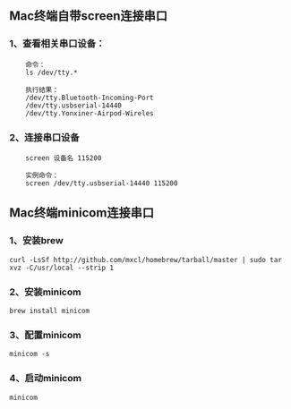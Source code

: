 


## Mac终端自带screen连接串口

### 1、查看相关串口设备：

```shell
	命令：
	ls /dev/tty.*
	
	执行结果：
	/dev/tty.Bluetooth-Incoming-Port	
	/dev/tty.usbserial-14440
	/dev/tty.Yonxiner-Airpod-Wireles
```

### 2、连接串口设备

```shell
	screen 设备名 115200
	
	实例命令：
	screen /dev/tty.usbserial-14440 115200
```



## Mac终端minicom连接串口

### 1、安装brew

```shell
curl -LsSf http://github.com/mxcl/homebrew/tarball/master | sudo tar xvz -C/usr/local --strip 1
```
### 2、安装minicom

```shell
brew install minicom
```

### 3、配置minicom

```shell
minicom -s
```

### 4、启动minicom

```shell
minicom
```